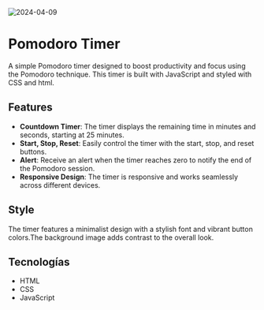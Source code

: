 ![2024-04-09](https://github.com/faFacundoAguilar/POMODORO/assets/124779712/c644a929-cc6a-4a73-adad-2dde0370ecec)
# Pomodoro Timer
A simple Pomodoro timer designed to boost productivity and focus using the Pomodoro technique. This timer is built with JavaScript and styled with CSS and html.
## Features
- **Countdown Timer**: The timer displays the remaining time in minutes and seconds, starting at 25 minutes.
- **Start, Stop, Reset**: Easily control the timer with the start, stop, and reset buttons.
- **Alert**: Receive an alert when the timer reaches zero to notify the end of the Pomodoro session.
- **Responsive Design**: The timer is responsive and works seamlessly across different devices.
## Style
The timer features a minimalist design with a stylish font and vibrant button colors.The background image adds contrast to the overall look.
## Tecnologías
- HTML
- CSS
- JavaScript
